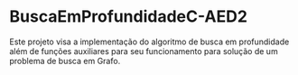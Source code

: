 # BuscaEmProfundidadeC-AED2
Este projeto visa a implementação do algoritmo de busca em profundidade além de funções auxiliares para seu funcionamento para solução de um problema de busca em Grafo.
